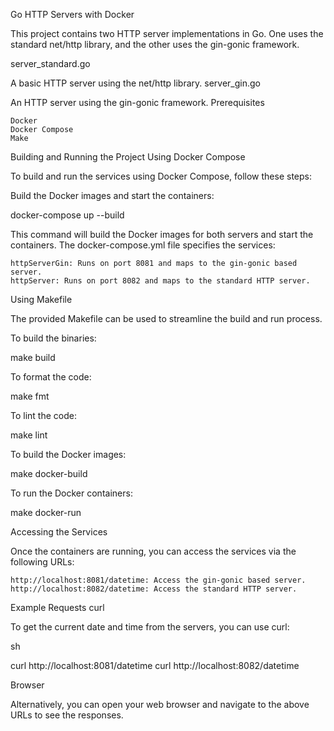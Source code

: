 Go HTTP Servers with Docker

This project contains two HTTP server implementations in Go. One uses the standard net/http library, and the other uses the gin-gonic framework.

server_standard.go

A basic HTTP server using the net/http library.
server_gin.go

An HTTP server using the gin-gonic framework.
Prerequisites

    Docker
    Docker Compose
    Make

Building and Running the Project
Using Docker Compose

To build and run the services using Docker Compose, follow these steps:

Build the Docker images and start the containers:

   docker-compose up --build

This command will build the Docker images for both servers and start the containers. The docker-compose.yml file specifies the services:

    httpServerGin: Runs on port 8081 and maps to the gin-gonic based server.
    httpServer: Runs on port 8082 and maps to the standard HTTP server.

Using Makefile

The provided Makefile can be used to streamline the build and run process.

To build the binaries:

make build

To format the code:

make fmt

To lint the code:

make lint

To build the Docker images:

make docker-build

To run the Docker containers:

make docker-run

Accessing the Services

Once the containers are running, you can access the services via the following URLs:

    http://localhost:8081/datetime: Access the gin-gonic based server.
    http://localhost:8082/datetime: Access the standard HTTP server.

Example Requests
curl

To get the current date and time from the servers, you can use curl:

sh

curl http://localhost:8081/datetime
curl http://localhost:8082/datetime

Browser

Alternatively, you can open your web browser and navigate to the above URLs to see the responses.
